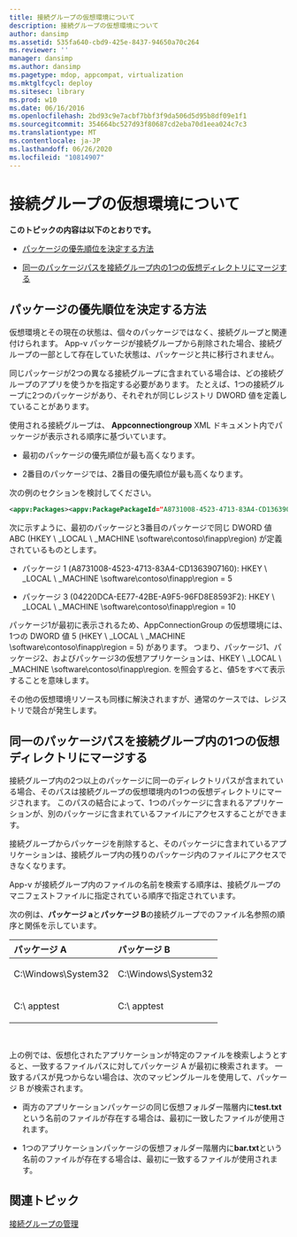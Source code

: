```yaml
---
title: 接続グループの仮想環境について
description: 接続グループの仮想環境について
author: dansimp
ms.assetid: 535fa640-cbd9-425e-8437-94650a70c264
ms.reviewer: ''
manager: dansimp
ms.author: dansimp
ms.pagetype: mdop, appcompat, virtualization
ms.mktglfcycl: deploy
ms.sitesec: library
ms.prod: w10
ms.date: 06/16/2016
ms.openlocfilehash: 2bd93c9e7acbf7bbf3f9da506d5d95b8df09e1f1
ms.sourcegitcommit: 354664bc527d93f80687cd2eba70d1eea024c7c3
ms.translationtype: MT
ms.contentlocale: ja-JP
ms.lasthandoff: 06/26/2020
ms.locfileid: "10814907"
---
```

# 接続グループの仮想環境について


**このトピックの内容は以下のとおりです。**

-   [パッケージの優先順位を決定する方法](#bkmk-pkg-priority-deter)

-   [同一のパッケージパスを接続グループ内の1つの仮想ディレクトリにマージする](#bkmk-merged-root-ve-exp)

## <a href="" id="bkmk-pkg-priority-deter"></a>パッケージの優先順位を決定する方法


仮想環境とその現在の状態は、個々のパッケージではなく、接続グループと関連付けられます。 App-v パッケージが接続グループから削除された場合、接続グループの一部として存在していた状態は、パッケージと共に移行されません。

同じパッケージが2つの異なる接続グループに含まれている場合は、どの接続グループのアプリを使うかを指定する必要があります。 たとえば、1つの接続グループに2つのパッケージがあり、それぞれが同じレジストリ DWORD 値を定義していることがあります。

使用される接続グループは、 **Appconnectiongroup** XML ドキュメント内でパッケージが表示される順序に基づいています。

-   最初のパッケージの優先順位が最も高くなります。

-   2番目のパッケージでは、2番目の優先順位が最も高くなります。

次の例のセクションを検討してください。

```xml
<appv:Packages><appv:PackagePackageId="A8731008-4523-4713-83A4-CD1363907160"VersionId="E889951B-7F30-418B-A69C-B37283BC0DB9"/><appv:PackagePackageId="1DC709C8-309F-4AB4-BD47-F75926D04276"VersionId="01F1943B-C778-40AD-BFAD-AC34A695DF3C"/><appv:PackagePackageId="04220DCA-EE77-42BE-A9F5-96FD8E8593F2"VersionId="E15EFFE9-043D-4C01-BC52-AD2BD1E8BAFA"/></appv:Packages>
```

次に示すように、最初のパッケージと3番目のパッケージで同じ DWORD 値 ABC (HKEY \ _LOCAL \ _MACHINE \\software\\contoso\\finapp\\region) が定義されているものとします。

-   パッケージ 1 (A8731008-4523-4713-83A4-CD1363907160): HKEY \ _LOCAL \ _MACHINE \\software\\contoso\\finapp\\region = 5

-   パッケージ 3 (04220DCA-EE77-42BE-A9F5-96FD8E8593F2): HKEY \ _LOCAL \ _MACHINE \\software\\contoso\\finapp\\region = 10

パッケージ1が最初に表示されるため、AppConnectionGroup の仮想環境には、1つの DWORD 値 5 (HKEY \ _LOCAL \ _MACHINE \\software\\contoso\\finapp\\region = 5) があります。 つまり、パッケージ1、パッケージ2、およびパッケージ3の仮想アプリケーションは、HKEY \ _LOCAL \ _MACHINE \\software\\contoso\\finapp\\region. を照会すると、値5をすべて表示することを意味します。

その他の仮想環境リソースも同様に解決されますが、通常のケースでは、レジストリで競合が発生します。

## <a href="" id="bkmk-merged-root-ve-exp"></a>同一のパッケージパスを接続グループ内の1つの仮想ディレクトリにマージする


接続グループ内の2つ以上のパッケージに同一のディレクトリパスが含まれている場合、そのパスは接続グループの仮想環境内の1つの仮想ディレクトリにマージされます。 このパスの結合によって、1つのパッケージに含まれるアプリケーションが、別のパッケージに含まれているファイルにアクセスすることができます。

接続グループからパッケージを削除すると、そのパッケージに含まれているアプリケーションは、接続グループ内の残りのパッケージ内のファイルにアクセスできなくなります。

App-v が接続グループ内のファイルの名前を検索する順序は、接続グループのマニフェストファイルに指定されている順序で指定されています。

次の例は、**パッケージ a**と**パッケージ B**の接続グループでのファイル名参照の順序と関係を示しています。

<table>
<colgroup>
<col width="50%" />
<col width="50%" />
</colgroup>
<thead>
<tr class="header">
<th align="left">パッケージ A</th>
<th align="left">パッケージ B</th>
</tr>
</thead>
<tbody>
<tr class="odd">
<td align="left"><p>C:\Windows\System32</p></td>
<td align="left"><p>C:\Windows\System32</p></td>
</tr>
<tr class="even">
<td align="left"><p>C:\ apptest</p></td>
<td align="left"><p>C:\ apptest</p></td>
</tr>
</tbody>
</table>

 

上の例では、仮想化されたアプリケーションが特定のファイルを検索しようとすると、一致するファイルパスに対してパッケージ A が最初に検索されます。 一致するパスが見つからない場合は、次のマッピングルールを使用して、パッケージ B が検索されます。

-   両方のアプリケーションパッケージの同じ仮想フォルダー階層内に**test.txt**という名前のファイルが存在する場合は、最初に一致したファイルが使用されます。

-   1つのアプリケーションパッケージの仮想フォルダー階層内に**bar.txt**という名前のファイルが存在する場合は、最初に一致するファイルが使用されます。






## 関連トピック


[接続グループの管理](managing-connection-groups.md)

 

 





